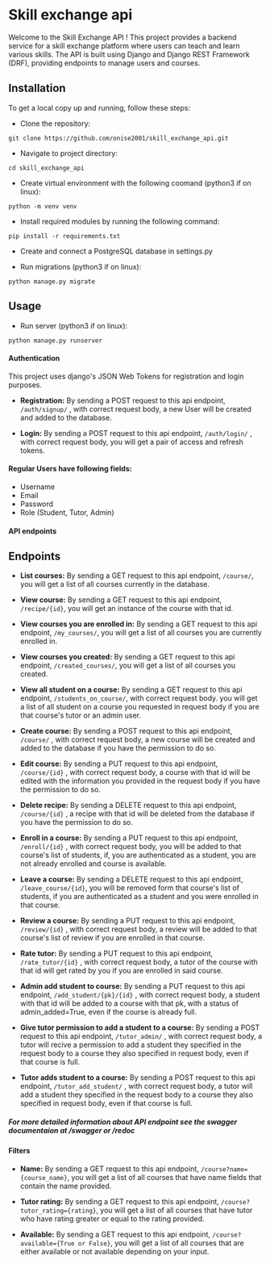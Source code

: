 # Skill exchange api
Welcome to the Skill Exchange API ! This project provides a backend service for a skill exchange platform where users can teach and learn various skills. The API is built using Django and Django REST Framework (DRF), providing endpoints to manage users and courses.


## Installation 

To get a local copy up and running, follow these steps:

- Clone the repository:
```
git clone https://github.com/onise2001/skill_exchange_api.git
```
- Navigate to project directory:
```
cd skill_exchange_api
```
- Create virtual environment with the following coomand (python3 if on linux):
```
python -m venv venv
```
- Install required modules by running the following command:
```
pip install -r requirements.txt
```
- Create and connect a PostgreSQL database in settings.py

- Run migrations (python3 if on linux):
```
python manage.py migrate
```


## Usage

- Run server (python3 if on linux):
```
python manage.py runserver
```

#### Authentication
This project uses django's JSON Web Tokens for registration and login purposes. 

- **Registration:** By sending a POST request to this api endpoint, ```/auth/signup/``` , with correct request body, a new User will be created and added to the database.


- **Login:** By sending a POST request to this api endpoint, ```/auth/login/``` , with correct request body, you will get a pair of access and refresh tokens.

#### Regular Users have following fields:
- Username
- Email
- Password
- Role (Student, Tutor, Admin)


#### API endpoints
## Endpoints
- **List courses:** By sending a GET request to this api endpoint, ```/course/```, you will get a list of all courses currently in the database.

- **View course:** By sending a GET request to this api endpoint, ```/recipe/{id}```, you will get an instance of the course with that id.

- **View courses you are enrolled in:** By sending a GET request to this api endpoint, ```/my_courses/```, you will get a list of all courses you are currently enrolled in.

- **View courses you created:** By sending a GET request to this api endpoint, ```/created_courses/```, you will get a list of all courses you created.

- **View all student on a course:** By sending a GET request to this api endpoint, ```/students_on_course/```, with correct request body. you will get a list of all student on a course you requested in request body if you are that course's tutor or an admin user.

- **Create course:** By sending a POST request to this api endpoint, ```/course/``` , with correct request body, a new course will be created and added to the database if you have the permission to do so.

- **Edit course:** By sending a PUT request to this api endpoint, ```/course/{id}``` , with correct request body, a course with that id will be edited with the information you provided in the request body if you have the permission to do so.

- **Delete recipe:** By sending a DELETE request to this api endpoint, ```/course/{id}``` ,  a recipe with that id will be deleted from the database if you have the permission to do so.

- **Enroll in a course:** By sending a PUT request to this api endpoint, ```/enroll/{id}``` , with correct request body, you will be added to that course's list of students, if, you are authenticated as a student, you are not already enrolled and course is available.

- **Leave a course:** By sending a DELETE request to this api endpoint, ```/leave_course/{id}```, you will be removed form that course's list of students, if you are authenticated as a student and you were enrolled in that course.

- **Review a course:** By sending a PUT request to this api endpoint, ```/review/{id}``` , with correct request body, a review will be added to that course's list of review if you are enrolled in that course.

- **Rate tutor:** By sending a PUT request to this api endpoint, ```/rate_tutor/{id}``` , with correct request body, a tutor of the course with that id will get rated by you if you are enrolled in said course.

- **Admin add student to course:** By sending a PUT request to this api endpoint, ```/add_student/{pk}/{id}``` , with correct request body, a student with that id will be added to a course with that pk, with a status of admin_added=True,  even if the course is already full.

- **Give tutor permission to add a student to a course:** By sending a POST request to this api endpoint, ```/tutor_admin/``` , with correct request body, a tutor will recive a permission to add a student they specified in the request body to a course they also specified in request body, even if that course is full.

- **Tutor adds student to a course:** By sending a POST request to this api endpoint, ```/tutor_add_student/``` , with correct request body, a tutor will add a student they specified in the request body to a course they also specified in request body, even if that course is full.

##### For more detailed information about API endpoint see the swagger documentaion at /swagger or /redoc


#### Filters

- **Name:** By sending a GET request to this api endpoint, ```/course?name={course_name}```, you will get a list of all courses that have name fields that contain the name provided.

- **Tutor rating:** By sending a GET request to this api endpoint, ```/course?tutor_rating={rating}```, you will get a list of all courses that have tutor who have rating greater or equal to the rating provided.

- **Available:** By sending a GET request to this api endpoint, ```/course?available={True or False}```, you will get a list of all courses that are either available or not available depending on your input.



